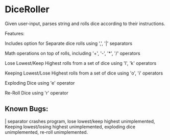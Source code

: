 # DiceRoller
Given user-input, parses string and rolls dice according to their instructions.

Features:

Includes option for Separate dice rolls using ',', '|' separators

Math operations on top of rolls, including '+', '-', '*', '/' operators

Lose Lowest/Keep Highest rolls from a set of dice using 'l', 'k' operators

Keeping Lowest/Lose Highest rolls from a set of dice using 'o', 'i' operators

Exploding Dice using 'e' operator

Re-Roll Dice using 'r' operator

## Known Bugs:
| separator crashes program, lose lowest/keep highest unimplemented, Keeping lowest/losing highest unimplemented, exploding dice unimplemented, re-roll unimplemented.
